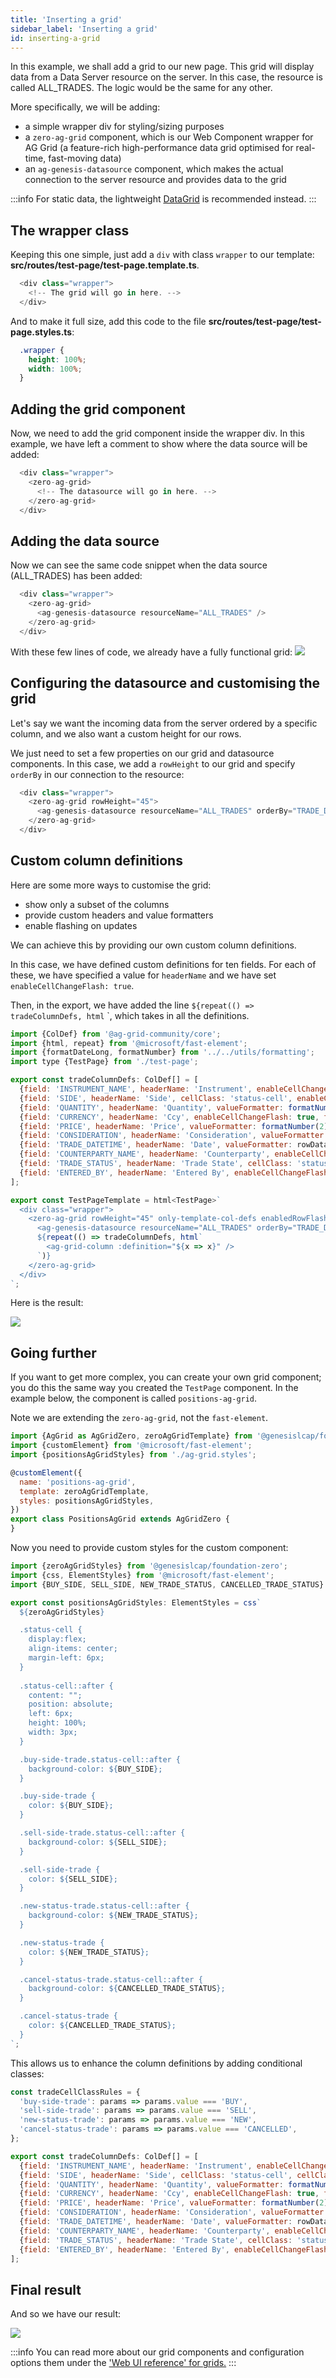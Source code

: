 ```yaml
---
title: 'Inserting a grid'
sidebar_label: 'Inserting a grid'
id: inserting-a-grid
---
```


In this example, we shall add a grid to our new page. This grid will display data from a Data Server resource on the server. In this case, the resource is called ALL_TRADES. The logic would be the same for any other.

More specifically, we will be adding:

- a simple wrapper div for styling/sizing purposes
- a `zero-ag-grid` component, which is our Web Component wrapper for AG Grid (a feature-rich high-performance data grid optimised for real-time, fast-moving data)
- an `ag-genesis-datasource` component, which makes the actual connection to the server resource and provides data to the grid

 

:::info
For static data, the lightweight [DataGrid](/web/web-components/grids/data-grid/) is recommended instead. 
:::

## The wrapper class

Keeping this one simple, just add a `div` with class `wrapper` to our template:  **src/routes/test-page/test-page.template.ts**.

```javascript
  <div class="wrapper">
    <!-- The grid will go in here. -->
  </div>
```

And to make it full size, add this code to the file **src/routes/test-page/test-page.styles.ts**:

```css
  .wrapper {
    height: 100%;
    width: 100%;
  }
```

## Adding the grid component
Now, we need to add the grid component inside the wrapper div. In this example, we have left a comment to show where the data source will be added:

```javascript
  <div class="wrapper">
    <zero-ag-grid>
      <!-- The datasource will go in here. -->
    </zero-ag-grid>
  </div>
```

## Adding the data source
Now we can see the same code snippet when the data source (ALL_TRADES) has been added:
 

```javascript
  <div class="wrapper">
    <zero-ag-grid>
      <ag-genesis-datasource resourceName="ALL_TRADES" />
    </zero-ag-grid>
  </div>
```

With these few lines of code, we already have a fully functional grid:
![](/img/all-trades-grid-01.png)

## Configuring the datasource and customising the grid  

Let's say we want the incoming data from the server ordered by a specific column, and we also want a custom height for our rows.  

We just need to set a few properties on our grid and datasource components. In this case, we add a `rowHeight` to our grid and specify `orderBy` in our connection to the resource:

```javascript
  <div class="wrapper">
    <zero-ag-grid rowHeight="45">
      <ag-genesis-datasource resourceName="ALL_TRADES" orderBy="TRADE_DATETIME" />
    </zero-ag-grid>
  </div>
```

## Custom column definitions
Here are some more ways to customise the grid:

- show only a subset of the columns 
- provide custom headers and value formatters
- enable flashing on updates

We can achieve this by providing our own custom column definitions.

In this case, we have defined custom definitions for ten fields. For each of these, we have specified  a value for `headerName` and we have set `enableCellChangeFlash: true`.

Then, in the export, we have added the line `${repeat(() => tradeColumnDefs, html` `, which takes in all the definitions.

```javascript
import {ColDef} from '@ag-grid-community/core';
import {html, repeat} from '@microsoft/fast-element';
import {formatDateLong, formatNumber} from '../../utils/formatting';
import type {TestPage} from './test-page';

export const tradeColumnDefs: ColDef[] = [
  {field: 'INSTRUMENT_NAME', headerName: 'Instrument', enableCellChangeFlash: true, flex: 3},
  {field: 'SIDE', headerName: 'Side', cellClass: 'status-cell', enableCellChangeFlash: true, flex: 1},
  {field: 'QUANTITY', headerName: 'Quantity', valueFormatter: formatNumber(0), type: 'rightAligned', enableCellChangeFlash: true, flex: 1},
  {field: 'CURRENCY', headerName: 'Ccy', enableCellChangeFlash: true, flex: 1},
  {field: 'PRICE', headerName: 'Price', valueFormatter: formatNumber(2), type: 'rightAligned', enableCellChangeFlash: true, flex: 2},
  {field: 'CONSIDERATION', headerName: 'Consideration', valueFormatter: formatNumber(2), type: 'rightAligned', enableCellChangeFlash: true, flex: 2},
  {field: 'TRADE_DATETIME', headerName: 'Date', valueFormatter: rowData => formatDateLong(rowData.data.TRADE_DATETIME), sort: 'desc', enableCellChangeFlash: true, flex: 2},
  {field: 'COUNTERPARTY_NAME', headerName: 'Counterparty', enableCellChangeFlash: true, flex: 2},
  {field: 'TRADE_STATUS', headerName: 'Trade State', cellClass: 'status-cell', enableCellChangeFlash: true, flex: 2},
  {field: 'ENTERED_BY', headerName: 'Entered By', enableCellChangeFlash: true, flex: 2},
];

export const TestPageTemplate = html<TestPage>`
  <div class="wrapper">
    <zero-ag-grid rowHeight="45" only-template-col-defs enabledRowFlashing >
      <ag-genesis-datasource resourceName="ALL_TRADES" orderBy="TRADE_DATETIME" />
      ${repeat(() => tradeColumnDefs, html`
        <ag-grid-column :definition="${x => x}" />
      `)}
    </zero-ag-grid>
  </div>
`;
```

Here is the result:

![](/img/all-trades-grid-02.png)


## Going further

If you want to get more complex, you can create your own grid component; you do this the same way you created the `TestPage` component. In the example below, the component is called `positions-ag-grid`. 

Note we are extending the `zero-ag-grid`, not the `fast-element`.


```javascript
import {AgGrid as AgGridZero, zeroAgGridTemplate} from '@genesislcap/foundation-zero';
import {customElement} from '@microsoft/fast-element';
import {positionsAgGridStyles} from './ag-grid.styles';

@customElement({
  name: 'positions-ag-grid',
  template: zeroAgGridTemplate,
  styles: positionsAgGridStyles,
})
export class PositionsAgGrid extends AgGridZero {
}
```

Now you need to provide custom styles for the custom component:

```javascript
import {zeroAgGridStyles} from '@genesislcap/foundation-zero';
import {css, ElementStyles} from '@microsoft/fast-element';
import {BUY_SIDE, SELL_SIDE, NEW_TRADE_STATUS, CANCELLED_TRADE_STATUS} from './colors';

export const positionsAgGridStyles: ElementStyles = css`
  ${zeroAgGridStyles}

  .status-cell {
    display:flex;
    align-items: center;
    margin-left: 6px;
  }
  
  .status-cell::after {
    content: "";
    position: absolute;
    left: 6px;
    height: 100%;
    width: 3px;
  }

  .buy-side-trade.status-cell::after {
    background-color: ${BUY_SIDE};
  }

  .buy-side-trade {
    color: ${BUY_SIDE};
  }

  .sell-side-trade.status-cell::after {
    background-color: ${SELL_SIDE};
  }

  .sell-side-trade {
    color: ${SELL_SIDE};
  }

  .new-status-trade.status-cell::after {
    background-color: ${NEW_TRADE_STATUS};
  }

  .new-status-trade {
    color: ${NEW_TRADE_STATUS};
  }

  .cancel-status-trade.status-cell::after {
    background-color: ${CANCELLED_TRADE_STATUS};
  }

  .cancel-status-trade {
    color: ${CANCELLED_TRADE_STATUS};
  }
`;
```

This allows us to enhance the column definitions by adding conditional classes:

```javascript
const tradeCellClassRules = {
  'buy-side-trade': params => params.value === 'BUY',
  'sell-side-trade': params => params.value === 'SELL',
  'new-status-trade': params => params.value === 'NEW',
  'cancel-status-trade': params => params.value === 'CANCELLED',
};

export const tradeColumnDefs: ColDef[] = [
  {field: 'INSTRUMENT_NAME', headerName: 'Instrument', enableCellChangeFlash: true, flex: 3},
  {field: 'SIDE', headerName: 'Side', cellClass: 'status-cell', cellClassRules: tradeCellClassRules, enableCellChangeFlash: true, flex: 1},
  {field: 'QUANTITY', headerName: 'Quantity', valueFormatter: formatNumber(0), type: 'rightAligned', enableCellChangeFlash: true, flex: 1},
  {field: 'CURRENCY', headerName: 'Ccy', enableCellChangeFlash: true, flex: 1},
  {field: 'PRICE', headerName: 'Price', valueFormatter: formatNumber(2), type: 'rightAligned', enableCellChangeFlash: true, flex: 2},
  {field: 'CONSIDERATION', headerName: 'Consideration', valueFormatter: formatNumber(2), type: 'rightAligned', enableCellChangeFlash: true, flex: 2},
  {field: 'TRADE_DATETIME', headerName: 'Date', valueFormatter: rowData => formatDateLong(rowData.data.TRADE_DATETIME), sort: 'desc', enableCellChangeFlash: true, flex: 2},
  {field: 'COUNTERPARTY_NAME', headerName: 'Counterparty', enableCellChangeFlash: true, flex: 2},
  {field: 'TRADE_STATUS', headerName: 'Trade State', cellClass: 'status-cell', cellClassRules: tradeCellClassRules, enableCellChangeFlash: true, flex: 2},
  {field: 'ENTERED_BY', headerName: 'Entered By', enableCellChangeFlash: true, flex: 2},
];
```

## Final result

And so we have our result:

![](/img/all-trades-grid-03.png)

:::info
You can read more about our grid components and configuration options them under the ['Web UI reference' for grids.](/web/web-components/grids/ag-grid/ag-grid-intro/)
:::